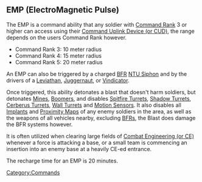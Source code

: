 ## EMP (ElectroMagnetic Pulse)

The EMP is a command ability that any soldier with [Command
Rank](Command_Rank "wikilink") 3 or higher can access using their
[Command Uplink Device (or CUD)](Command_Uplink_Device "wikilink"), the
range depends on the users Command Rank however.

-   Command Rank 3: 10 meter radius
-   Command Rank 4: 15 meter radius
-   Command Rank 5: 20 meter radius

An EMP can also be triggered by a charged [BFR](BFR "wikilink") [NTU
Siphon](NTU_Siphon "wikilink") and by the drivers of a
[Leviathan](Leviathan "wikilink"), [Juggernaut](Juggernaut "wikilink"),
or [Vindicator](Vindicator "wikilink").

Once triggered, this ability detonates a blast that doesn't harm
soldiers, but detonates [Mines](#High_Explosive_Mine "wikilink"),
[Boomers](#Remote-Detonated_Charge_(Boomer) "wikilink"), and disables
[Spitfire Turrets](ACE#Spitfire_Turret "wikilink"), [Shadow
Turrets](Shadow_Turret "wikilink"), [Cerberus
Turrets](Cerberus_Turret "wikilink"), [Wall
Turrets](Wall_Turret "wikilink") and [Motion
Sensors](ACE#Motion_Sensor_Alarm "wikilink"). It also disables all
[Implants](Implants "wikilink") and [Proximity
Maps](Proximity_Map "wikilink") of any enemy soldiers in the area, as
well as the weapons of all vehicles nearby, excluding
[BFRs](BFR "wikilink"), the Blast does damage the BFR systems however.

It is often utilized when clearing large fields of [Combat Engineering
(or CE)](Combat_Engineering "wikilink") whenever a force is attacking a
base, or a small team is commencing an insertion into an enemy base at a
heavily CE-ed entrance.

The recharge time for an EMP is 20 minutes.

[Category:Commands](Category:Commands "wikilink")